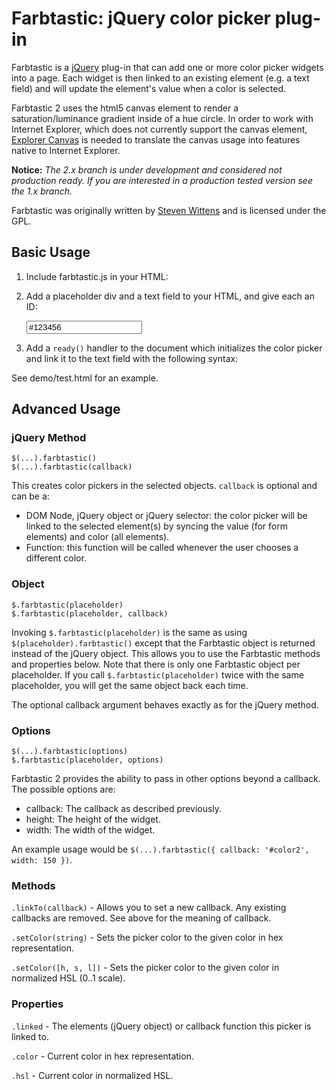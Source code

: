 Farbtastic: jQuery color picker plug-in
=======================================

Farbtastic is a [jQuery](http://jquery.com/) plug-in that can add one or more color picker widgets into a page. Each widget is then linked to an existing element (e.g. a text field) and will update the element's value when a color is selected.

Farbtastic 2 uses the html5 canvas element to render a saturation/luminance gradient inside of a hue circle. In order to work with Internet Explorer, which does not currently support the canvas element, [Explorer Canvas](http://code.google.com/p/explorercanvas) is needed to translate the canvas usage into features native to Internet Explorer.

**Notice:** *The 2.x branch is under development and considered not production ready. If you are interested in a production tested version see the 1.x branch.*

Farbtastic was originally written by [Steven Wittens](http://acko.net/) and is licensed under the GPL.

Basic Usage
-----------

1) Include farbtastic.js in your HTML:

     <script type="text/javascript" src="farbtastic.js"></script>

2) Add a placeholder div and a text field to your HTML, and give each an ID:

    <form><input type="text" id="color" name="color" value="#123456" /></form>
    <div id="colorpicker"></div>

3) Add a `ready()` handler to the document which initializes the color picker and link it to the text field with the following syntax:

    <script type="text/javascript">
      $(document).ready(function() {
        $('#colorpicker').farbtastic('#color');
      });
    </script>

See demo/test.html for an example.

Advanced Usage
--------------

### jQuery Method

	$(...).farbtastic()
	$(...).farbtastic(callback)
    
This creates color pickers in the selected objects. `callback` is optional and can be a:

* DOM Node, jQuery object or jQuery selector: the color picker will be linked to the selected element(s) by syncing the value (for form elements) and color (all elements).
* Function: this function will be called whenever the user chooses a different color.

### Object

	$.farbtastic(placeholder)
	$.farbtastic(placeholder, callback)
    
Invoking `$.farbtastic(placeholder)` is the same as using `$(placeholder).farbtastic()` except that the Farbtastic object is returned instead of the jQuery object. This allows you to use the Farbtastic methods and properties below.
Note that there is only one Farbtastic object per placeholder. If you call `$.farbtastic(placeholder)` twice with the same placeholder, you will get the same object back each time.

The optional callback argument behaves exactly as for the jQuery method.

### Options

	$(...).farbtastic(options)
	$.farbtastic(placeholder, options)

Farbtastic 2 provides the ability to pass in other options beyond a callback. The possible options are:

* callback: The callback as described previously.
* height: The height of the widget.
* width: The width of the widget.

An example usage would be `$(...).farbtastic({ callback: '#color2', width: 150 })`.

### Methods

`.linkTo(callback)` - Allows you to set a new callback. Any existing callbacks are removed. See above for the meaning of callback.

`.setColor(string)` - Sets the picker color to the given color in hex representation.

`.setColor([h, s, l])` - Sets the picker color to the given color in normalized HSL (0..1 scale).

### Properties

`.linked` - The elements (jQuery object) or callback function this picker is linked to.

`.color` - Current color in hex representation.

`.hsl` - Current color in normalized HSL.